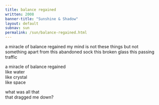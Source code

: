 ```yaml
---
title: balance regained
written: 2008
banner-title: "Sunshine & Shadow" 
layout: default
subnav: sun
permalink: /sun/balance-regained.html
---
```


<div class="poem">
a miracle of balance regained  
my mind is not these things  
but not something apart  
from this abandoned sock  
this broken glass  
this passing traffic  


a miracle of balance regained  
like water  
like crystal  
like space  


what was all that  
that dragged me down?  
</div>
